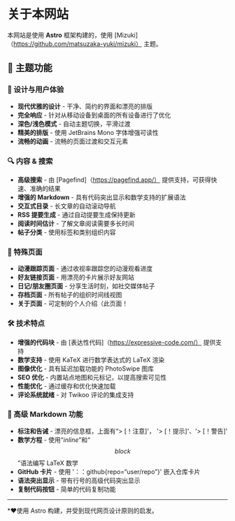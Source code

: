 # 关于本网站

本网站是使用 **Astro** 框架构建的，使用 [Mizuki]（https://github.com/matsuzaka-yuki/mizuki） 主题。

## 🌟 主题功能

### 🎨 设计与用户体验
- **现代优雅的设计** - 干净、简约的界面和漂亮的排版
- **完全响应** - 针对从移动设备到桌面的所有设备进行了优化
- **深色/浅色模式** - 自动主题切换，平滑过渡
- **精美的排版** - 使用 JetBrains Mono 字体增强可读性
- **流畅的动画** - 流畅的页面过渡和交互元素

### 🔍 内容 & 搜索
- **高级搜索** - 由 [Pagefind]（https://pagefind.app/） 提供支持，可获得快速、准确的结果
- **增强的 Markdown** - 具有代码突出显示和数学支持的扩展语法
- **交互式目录** - 长文章的自动滚动导航
- **RSS 提要生成** - 通过自动提要生成保持更新
- **阅读时间估计** - 了解文章阅读需要多长时间
- **帖子分类** - 使用标签和类别组织内容

### 📱 特殊页面
- **动漫跟踪页面** - 通过收视率跟踪您的动漫观看进度
- **好友链接页面** - 用漂亮的卡片展示好友网站
- **日记/朋友圈页面** - 分享生活时刻，如社交媒体帖子
- **存档页面** - 所有帖子的组织时间线视图
- **关于页面** - 可定制的个人介绍（此页面！

### 🛠 技术特点
- **增强的代码块** - 由 [表达性代码]（https://expressive-code.com/） 提供支持
- **数学支持** - 使用 KaTeX 进行数学表达式的 LaTeX 渲染
- **图像优化** - 具有延迟加载功能的 PhotoSwipe 图库
- **SEO 优化** - 内置站点地图和元标记，以提高搜索可见性
- **性能优化** - 通过缓存和优化快速加载
- **评论系统就绪** - 对 Twikoo 评论的集成支持

### 🎯 高级 Markdown 功能
- **标注和告诫** - 漂亮的信息框，上面有“> [！注意]'， '> [！提示]'、'> [！警告]'
- **数学方程** - 使用“$inline$”和“$$block$$”语法编写 LaTeX 数学
- **GitHub 卡片** - 使用 '：：github{repo=“user/repo”}' 嵌入仓库卡片
- **语法突出显示** - 带有行号的高级代码突出显示
- **复制代码按钮** - 简单的代码复制功能

---

*❤️使用 Astro 构建，并受到现代网页设计原则的启发。